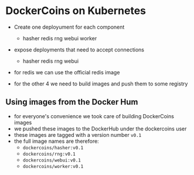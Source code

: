 # DockerCoins on Kubernetes

- Create one deployument for each component
  - hasher redis rng webui worker

- expose deployments that need to accept connections
  - hasher redis rng webui
- for redis we can use the official redis image
- for the other 4 we need to build images and push them to some registry

## Using images from the Docker Hum

- for everyone's convenience we took care of building DockerCoins images
- we pushed these images to the DockerHub under the dockercoins user
- these images are tagged with a version number `v0.1`
- the full image names are therefore:
  - `dockercoins/hasher:v0.1`
  - `dockercoins/rng:v0.1`
  - `dockercoins/webui:v0.1`
  - `dockercoins/worker:v0.1`

